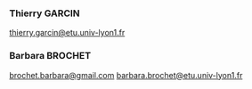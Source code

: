 ### Thierry GARCIN
thierry.garcin@etu.univ-lyon1.fr

### Barbara BROCHET
brochet.barbara@gmail.com
barbara.brochet@etu.univ-lyon1.fr
